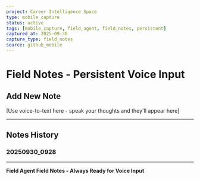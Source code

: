 ```yaml
---
project: Career Intelligence Space
type: mobile_capture
status: active
tags: [mobile_capture, field_agent, field_notes, persistent]
captured_at: 2025-09-30
capture_type: field_notes
source: github_mobile
---
```


# Field Notes - Persistent Voice Input

## Add New Note
[Use voice-to-text here - speak your thoughts and they'll appear here]

---

## Notes History
### 20250930_0928


---
**Field Agent Field Notes - Always Ready for Voice Input**
